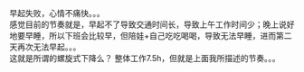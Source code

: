 早起失败，心情不痛快。。。       
感觉目前的节奏就是，早起不了导致交通时间长，导致上午工作时间少；晚上说好地要早睡，所以下班会比较早，但陪娃+自己吃吃喝喝，导致无法早睡，进而第二天再次无法早起。。。  
这就是所谓的螺旋式下降么？
整体工作7.5h，但就是上面我所描述的节奏。。。
